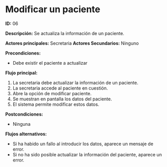 # Modificar un paciente

**ID:** 06

**Descripción:** Se actualiza la información de un paciente.

**Actores principales:** Secretaria
**Actores Secundarios:** Ninguno

**Precondiciones:**
* Debe existir el paciente a actualizar

**Flujo principal:**
1. La secretaria debe actualizar la información de un paciente.
2. La secretaria accede al paciente en cuestión.
3. Abre la opción de modificar paciente.
4. Se muestran en pantalla los datos del paciente.
5. El sistema permite modificar estos datos.

**Postcondiciones:**

* Ninguna

**Flujos alternativos:**

* Si ha habido un fallo al introducir los datos, aparece un mensaje de error.
* Si no ha sido posible actualizar la información del paciente, aparece un error.

